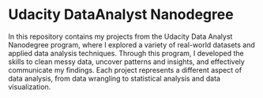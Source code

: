 # Udacity DataAnalyst Nanodegree
In this repository contains my projects from the Udacity Data Analyst Nanodegree program, where I explored a variety of real-world datasets and applied data analysis techniques. Through this program, I developed the skills to clean messy data, uncover patterns and insights, and effectively communicate my findings. Each project represents a different aspect of data analysis, from data wrangling to statistical analysis and data visualization.
